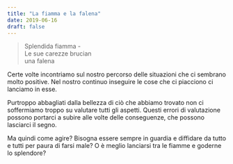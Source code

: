```yaml
---
title: "La fiamma e la falena"
date: 2019-06-16
draft: false
---
```

>Splendida fiamma -\
>Le sue carezze brucian\
>una falena
<!--more-->

Certe volte incontriamo sul nostro percorso delle situazioni che ci sembrano molto positive. Nel nostro continuo inseguire le cose che ci piacciono ci lanciamo in esse.

Purtroppo abbagliati dalla bellezza di ciò che abbiamo trovato non ci soffermiamo troppo su valutare tutti gli aspetti.
Questi errori di valutazione possono portarci a subire alle volte delle conseguenze, che possono lasciarci il segno.

Ma quindi come agire? Bisogna essere sempre in guardia e diffidare da tutto e tutti per paura di farsi male? O è meglio lanciarsi tra le fiamme e goderne lo splendore?